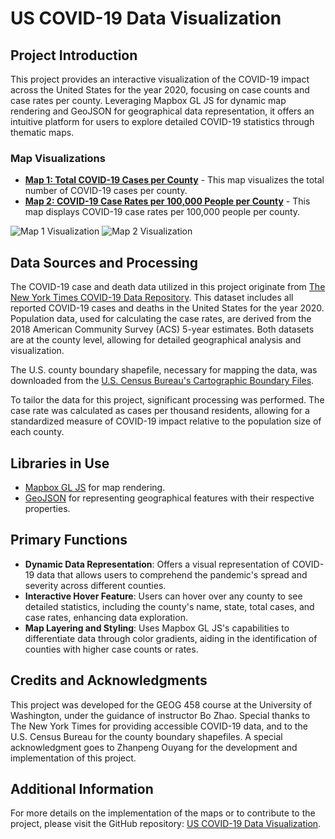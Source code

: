 # US COVID-19 Data Visualization

## Project Introduction

This project provides an interactive visualization of the COVID-19 impact across the United States for the year 2020, focusing on case counts and case rates per county. Leveraging Mapbox GL JS for dynamic map rendering and GeoJSON for geographical data representation, it offers an intuitive platform for users to explore detailed COVID-19 statistics through thematic maps.

### Map Visualizations

- **[Map 1: Total COVID-19 Cases per County](https://zouyang1026.github.io/geog458-lab3/map1)** - This map visualizes the total number of COVID-19 cases per county.
- **[Map 2: COVID-19 Case Rates per 100,000 People per County](https://zouyang1026.github.io/geog458-lab3/map2)** - This map displays COVID-19 case rates per 100,000 people per county.

![Map 1 Visualization](https://raw.githubusercontent.com/zouyang1026/geog458-lab3/main/img/map1.png)
![Map 2 Visualization](https://raw.githubusercontent.com/zouyang1026/geog458-lab3/main/img/map2.png)

## Data Sources and Processing

The COVID-19 case and death data utilized in this project originate from [The New York Times COVID-19 Data Repository](https://github.com/nytimes/covid-19-data/blob/43d32dde2f87bd4dafbb7d23f5d9e878124018b8/live/us-counties.csv). This dataset includes all reported COVID-19 cases and deaths in the United States for the year 2020. Population data, used for calculating the case rates, are derived from the 2018 American Community Survey (ACS) 5-year estimates. Both datasets are at the county level, allowing for detailed geographical analysis and visualization.

The U.S. county boundary shapefile, necessary for mapping the data, was downloaded from the [U.S. Census Bureau's Cartographic Boundary Files](https://www.census.gov/geographies/mapping-files/time-series/geo/carto-boundary-file.html). 

To tailor the data for this project, significant processing was performed. The case rate was calculated as cases per thousand residents, allowing for a standardized measure of COVID-19 impact relative to the population size of each county.

## Libraries in Use

- [Mapbox GL JS](https://docs.mapbox.com/mapbox-gl-js/) for map rendering.
- [GeoJSON](https://geojson.org/) for representing geographical features with their respective properties.

## Primary Functions

- **Dynamic Data Representation**: Offers a visual representation of COVID-19 data that allows users to comprehend the pandemic's spread and severity across different counties.
- **Interactive Hover Feature**: Users can hover over any county to see detailed statistics, including the county's name, state, total cases, and case rates, enhancing data exploration.
- **Map Layering and Styling**: Uses Mapbox GL JS's capabilities to differentiate data through color gradients, aiding in the identification of counties with higher case counts or rates.

## Credits and Acknowledgments

This project was developed for the GEOG 458 course at the University of Washington, under the guidance of instructor Bo Zhao. Special thanks to The New York Times for providing accessible COVID-19 data, and to the U.S. Census Bureau for the county boundary shapefiles.
A special acknowledgment goes to Zhanpeng Ouyang for the development and implementation of this project.

## Additional Information

For more details on the implementation of the maps or to contribute to the project, please visit the GitHub repository: [US COVID-19 Data Visualization](https://github.com/zouyang1026/geog458-lab3).
